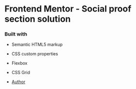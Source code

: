 # Frontend Mentor - Social proof section solution

### Built with

- Semantic HTML5 markup
- CSS custom properties
- Flexbox
- CSS Grid

- [Author](#EliasDev)